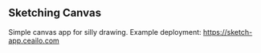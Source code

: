 ## Sketching Canvas

Simple canvas app for silly drawing.
Example deployment: https://sketch-app.ceailo.com
